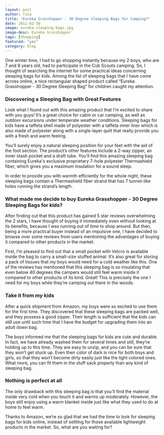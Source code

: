 ```yaml
---
layout: post
author: Tina
title: "Eureka Grasshopper - 30 Degree Sleeping Bags for Camping?"
date: 2011-02-30
image: eureka-sleeping-bags.jpg
image-desc: Eureka Grasshopper
tags: [Shopping]
featured: "yes"
category: blog
---
```


One winter time, I had to go shopping instantly because my 2 boys, who are 7 and 8 years old, had to participate in the Cub Scouts camping.  So, I thought of searching the internet for some practical ideas concerning sleeping bags for kids.  Among the list of sleeping bags that I have come across online, a nice rectangular shaped product called “Eureka Grasshopper - 30 Degree Sleeping Bag” for children caught my attention.

### Discovering a Sleeping Bag with Great Features 

Look what I found out with this amazing product that I’m excited to share with you guys!  It’s a great choice for cabin or car camping, as well as outdoor excursions under temperate weather conditions.  Sleeping bags for kids have a taffeta shell made of polyester with a taffeta inner liner which is also made of polyester along with a single-layer quilt that really provide you with a fresh and warm feeling. 

You’ll surely enjoy a natural sleeping position for your feet with the aid of the foot section.  The product’s other features include a 2-way zipper, an inner stash pocket and a draft tube.  You’ll find this amazing sleeping bag containing Eureka's exclusive proprietary 7-hole polyester Thermashield fiber, which gives you a maximum insulation for a sound sleep. 

In order to provide you with warmth efficiently for the whole night, these sleeping bags contain a Thermashield fiber strand that has 7 tunnel-like holes running the strand’s length.  

### What made me decide to buy Eureka Grasshopper - 30 Degree Sleeping Bags for kids? 

After finding out that this product has gained 5 star reviews overwhelming the 2 stars, I have thought of buying it immediately even without looking at its benefits, because I was running out of time to shop around.  But then, being a more practical buyer instead of an impulsive one, I have decided to browse over some reviews from users mentioning the advantages of buying it compared to other products in the market.

First, I’m pleased to find out that a small pocket with Velcro is available inside the bag to carry a small-size stuffed animal.  It’s also great for storing a pack of tissues that my boys would need for a cold weather like this.  One of the reviews has mentioned that this sleeping bag is so insulating that even below 40 degrees the campers would still feel warm inside it compared to other products of its kind.  Great!  This is precisely the one I need for my boys while they’re camping out there in the woods.

### Take it from my kids

After a quick shipment from Amazon, my boys were so excited to use them for the first time.  They discovered that these sleeping bags are packed well, and they possess a good zipper.  Their length is sufficient that the kids can still use until such time that I have the budget for upgrading them into an adult down bag. 

The boys informed me that the sleeping bags for kids are cute and durable.  In fact, we have already washed them for several times and still, they’re holding up to this time.  They are easy to unzip, and you can be sure that they won’t get stuck up.  Even their color of dark is nice for both boys and girls, so that they won’t become dirty easily just like the light colored ones.  What more, you can fit them in the stuff sack properly than any kind of sleeping bag.  

### Nothing is perfect at all

The only drawback with this sleeping bag is that you’ll find the material inside very cold when you touch it and warms up moderately.  However, the boys still enjoy using a warm blanket inside just like what they used to do at home to feel warm.

Thanks to Amazon, we’re so glad that we had the time to look for sleeping bags for kids online, instead of settling for those available lightweight products in the market.  So, what are you waiting for?

